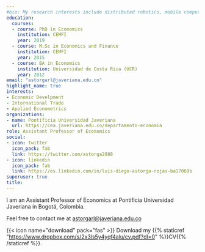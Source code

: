 ```yaml
---
#bio: My research interests include distributed robotics, mobile computing and programmable  matter.
education:
  courses:
  - course: PhD in Economics
    institution: CEMFI
    year: 2019
  - course: M.Sc in Economics and Finance
    institution: CEMFI
    year: 2015
  - course: BA in Economics
    institution: Universidad de Costa Rica (UCR)
    year: 2012
email: "astorgarl@javeriana.edu.co"
highlight_name: true
interests:
- Economic Develpment
- International Trade
- Applied Econometrics
organizations:
- name: Pontificia Universidad Javeriana
  url: https://cea.javeriana.edu.co/departamento-economia
role: Assistant Professor of Economics
social:
- icon: twitter
  icon_pack: fab
  link: https://twitter.com/astorga2088
- icon: linkedin
  icon_pack: fab
  link: https://es.linkedin.com/in/luis-diego-astorga-rojas-ba17069b
superuser: true
title: 
---
```


I am an Assistant Professor of Economics at Pontificia Universidad Javeriana in Bogotá, Colombia.

Feel free to contact me at astorgarl@javeriana.edu.co


{{< icon name="download" pack="fas" >}} Download my {{% staticref "https://www.dropbox.com/s/2x3ls5y4yqf4alu/cv.pdf?dl=0" %}}CV{{% /staticref %}}.

